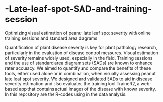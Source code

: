 # -Late-leaf-spot-SAD-and-training-session
Optimizing visual estimation of peanut late leaf spot severity with online training sessions and standard area diagrams

Quantification of plant disease severity is key for plant pathology research, particularly in the evaluation of disease control measures. 
Visual estimation of severity remains widely used, especially in the field. Training sessions and the use of standard area diagram sets 
(SADs) are known to enhance rater accuracy. We aimed to quantify and compare the benefits of these tools, either used alone or in combination,
when visually assessing peanut late leaf spot severity. We designed and validated SADs to aid in disease severity estimation and also 
evaluated the training tool TraineR2, a web-based app that contains actual images of the disease with known severity. In this repository are the R-codes
using in the data analysis. 
